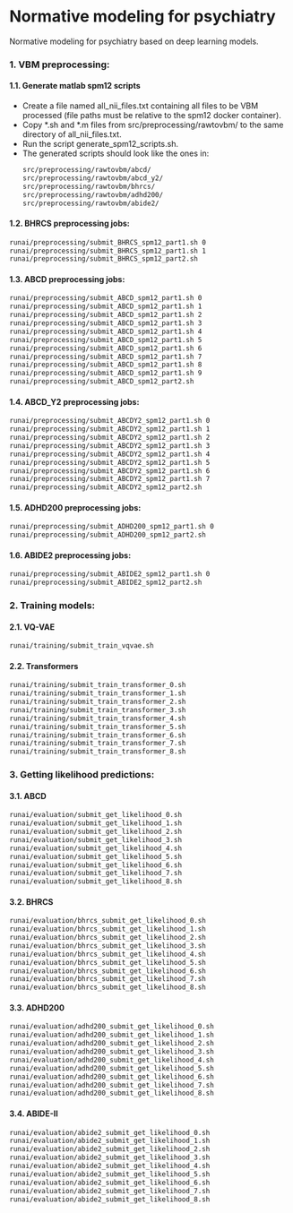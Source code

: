 # Normative modeling for psychiatry
Normative modeling for psychiatry based on deep learning models.

### 1. VBM preprocessing:

#### 1.1. Generate matlab spm12 scripts
 - Create a file named all_nii_files.txt containing all files to be VBM processed (file paths must be relative to the spm12 docker container).
 - Copy *.sh and *.m files from src/preprocessing/rawtovbm/ to the same directory of all_nii_files.txt.
 - Run the script generate_spm12_scripts.sh.
 - The generated scripts should look like the ones in:
   ```bash
   src/preprocessing/rawtovbm/abcd/
   src/preprocessing/rawtovbm/abcd_y2/
   src/preprocessing/rawtovbm/bhrcs/
   src/preprocessing/rawtovbm/adhd200/
   src/preprocessing/rawtovbm/abide2/
   ```

#### 1.2. BHRCS preprocessing jobs:
```bash
runai/preprocessing/submit_BHRCS_spm12_part1.sh 0
runai/preprocessing/submit_BHRCS_spm12_part1.sh 1
runai/preprocessing/submit_BHRCS_spm12_part2.sh
```

#### 1.3. ABCD preprocessing jobs:
```bash
runai/preprocessing/submit_ABCD_spm12_part1.sh 0
runai/preprocessing/submit_ABCD_spm12_part1.sh 1
runai/preprocessing/submit_ABCD_spm12_part1.sh 2
runai/preprocessing/submit_ABCD_spm12_part1.sh 3
runai/preprocessing/submit_ABCD_spm12_part1.sh 4
runai/preprocessing/submit_ABCD_spm12_part1.sh 5
runai/preprocessing/submit_ABCD_spm12_part1.sh 6
runai/preprocessing/submit_ABCD_spm12_part1.sh 7
runai/preprocessing/submit_ABCD_spm12_part1.sh 8
runai/preprocessing/submit_ABCD_spm12_part1.sh 9
runai/preprocessing/submit_ABCD_spm12_part2.sh
```

#### 1.4. ABCD_Y2 preprocessing jobs:
```bash
runai/preprocessing/submit_ABCDY2_spm12_part1.sh 0
runai/preprocessing/submit_ABCDY2_spm12_part1.sh 1
runai/preprocessing/submit_ABCDY2_spm12_part1.sh 2
runai/preprocessing/submit_ABCDY2_spm12_part1.sh 3
runai/preprocessing/submit_ABCDY2_spm12_part1.sh 4
runai/preprocessing/submit_ABCDY2_spm12_part1.sh 5
runai/preprocessing/submit_ABCDY2_spm12_part1.sh 6
runai/preprocessing/submit_ABCDY2_spm12_part1.sh 7
runai/preprocessing/submit_ABCDY2_spm12_part2.sh
```

#### 1.5. ADHD200 preprocessing jobs:
```bash
runai/preprocessing/submit_ADHD200_spm12_part1.sh 0
runai/preprocessing/submit_ADHD200_spm12_part2.sh
```

#### 1.6. ABIDE2 preprocessing jobs:
```bash
runai/preprocessing/submit_ABIDE2_spm12_part1.sh 0
runai/preprocessing/submit_ABIDE2_spm12_part2.sh
```

### 2. Training models:

#### 2.1. VQ-VAE
```bash
runai/training/submit_train_vqvae.sh
```

#### 2.2. Transformers
```bash
runai/training/submit_train_transformer_0.sh
runai/training/submit_train_transformer_1.sh
runai/training/submit_train_transformer_2.sh
runai/training/submit_train_transformer_3.sh
runai/training/submit_train_transformer_4.sh
runai/training/submit_train_transformer_5.sh
runai/training/submit_train_transformer_6.sh
runai/training/submit_train_transformer_7.sh
runai/training/submit_train_transformer_8.sh
```

### 3. Getting likelihood predictions:

#### 3.1. ABCD
```bash
runai/evaluation/submit_get_likelihood_0.sh
runai/evaluation/submit_get_likelihood_1.sh
runai/evaluation/submit_get_likelihood_2.sh
runai/evaluation/submit_get_likelihood_3.sh
runai/evaluation/submit_get_likelihood_4.sh
runai/evaluation/submit_get_likelihood_5.sh
runai/evaluation/submit_get_likelihood_6.sh
runai/evaluation/submit_get_likelihood_7.sh
runai/evaluation/submit_get_likelihood_8.sh
```

#### 3.2. BHRCS
```bash
runai/evaluation/bhrcs_submit_get_likelihood_0.sh
runai/evaluation/bhrcs_submit_get_likelihood_1.sh
runai/evaluation/bhrcs_submit_get_likelihood_2.sh
runai/evaluation/bhrcs_submit_get_likelihood_3.sh
runai/evaluation/bhrcs_submit_get_likelihood_4.sh
runai/evaluation/bhrcs_submit_get_likelihood_5.sh
runai/evaluation/bhrcs_submit_get_likelihood_6.sh
runai/evaluation/bhrcs_submit_get_likelihood_7.sh
runai/evaluation/bhrcs_submit_get_likelihood_8.sh
```

#### 3.3. ADHD200
```bash
runai/evaluation/adhd200_submit_get_likelihood_0.sh
runai/evaluation/adhd200_submit_get_likelihood_1.sh
runai/evaluation/adhd200_submit_get_likelihood_2.sh
runai/evaluation/adhd200_submit_get_likelihood_3.sh
runai/evaluation/adhd200_submit_get_likelihood_4.sh
runai/evaluation/adhd200_submit_get_likelihood_5.sh
runai/evaluation/adhd200_submit_get_likelihood_6.sh
runai/evaluation/adhd200_submit_get_likelihood_7.sh
runai/evaluation/adhd200_submit_get_likelihood_8.sh
```

#### 3.4. ABIDE-II
```bash
runai/evaluation/abide2_submit_get_likelihood_0.sh
runai/evaluation/abide2_submit_get_likelihood_1.sh
runai/evaluation/abide2_submit_get_likelihood_2.sh
runai/evaluation/abide2_submit_get_likelihood_3.sh
runai/evaluation/abide2_submit_get_likelihood_4.sh
runai/evaluation/abide2_submit_get_likelihood_5.sh
runai/evaluation/abide2_submit_get_likelihood_6.sh
runai/evaluation/abide2_submit_get_likelihood_7.sh
runai/evaluation/abide2_submit_get_likelihood_8.sh
```
